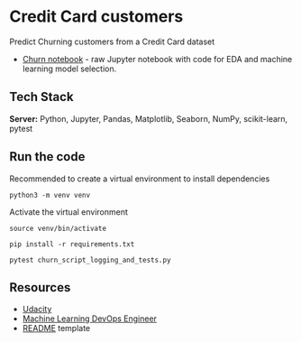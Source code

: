 # Credit Card customers

Predict Churning customers from a Credit Card dataset

* [Churn notebook](churn_notebook.ipynb) - raw Jupyter notebook with code for EDA and machine learning model selection.

## Tech Stack

**Server:** Python, Jupyter, Pandas, Matplotlib, Seaborn, NumPy, scikit-learn, pytest

## Run the code

Recommended to create a virtual environment to install dependencies
```CLI
python3 -m venv venv
```

Activate the virtual environment
```
source venv/bin/activate
```

```
pip install -r requirements.txt
```

```
pytest churn_script_logging_and_tests.py
```

## Resources

* [Udacity](https://www.udacity.com/)
* [Machine Learning DevOps Engineer](https://www.udacity.com/course/machine-learning-dev-ops-engineer-nanodegree--nd0821)
* [README](https://readme.so/) template